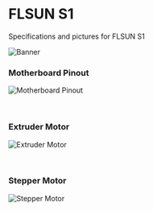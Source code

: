 # FLSUN S1
Specifications and pictures for FLSUN S1

![Banner](https://github.com/user-attachments/assets/a2ebd6cd-e430-4d7b-a240-a8cac461b0c7)

### Motherboard Pinout

![Motherboard Pinout](https://github.com/user-attachments/assets/51e08cc1-c226-4a63-bf08-6d7028c48f6c)

<br />

### Extruder Motor

![Extruder Motor](https://github.com/user-attachments/assets/2967d902-eb28-4556-8171-3ef137883682)

<br />

### Stepper Motor

![Stepper Motor](https://github.com/user-attachments/assets/ef2c03a7-9d7a-4ebd-a764-2dfadee1f524)

